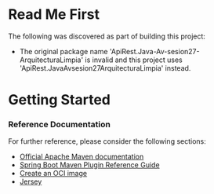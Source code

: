 # Read Me First
The following was discovered as part of building this project:

* The original package name 'ApiRest.Java-Av-sesion27-ArquitecturaLimpia' is invalid and this project uses 'ApiRest.JavaAvsesion27ArquitecturaLimpia' instead.

# Getting Started

### Reference Documentation
For further reference, please consider the following sections:

* [Official Apache Maven documentation](https://maven.apache.org/guides/index.html)
* [Spring Boot Maven Plugin Reference Guide](https://docs.spring.io/spring-boot/docs/2.6.2/maven-plugin/reference/html/)
* [Create an OCI image](https://docs.spring.io/spring-boot/docs/2.6.2/maven-plugin/reference/html/#build-image)
* [Jersey](https://docs.spring.io/spring-boot/docs/2.6.2/reference/htmlsingle/#boot-features-jersey)

